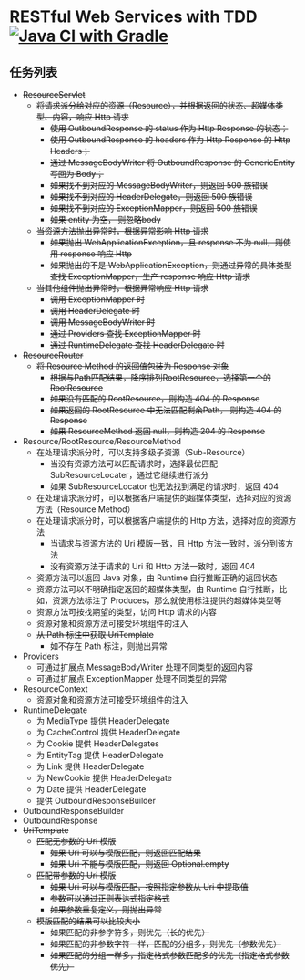 # RESTful Web Services with TDD  [![Java CI with Gradle](https://github.com/maplestoryJin/TDDPractical/actions/workflows/gradle.yml/badge.svg)](https://github.com/maplestoryJin/TDDPractical/actions/workflows/gradle.yml)

## 任务列表
* ~~ResourceServlet~~
  * ~~将请求派分给对应的资源（Resource），并根据返回的状态、超媒体类型、内容，响应 Http 请求~~
    * ~~使用 OutboundResponse 的 status 作为 Http Response 的状态；~~
    * ~~使用 OutboundResponse 的 headers 作为 Http Response 的 Http Headers；~~
    * ~~通过 MessageBodyWriter 将 OutboundResponse 的 GenericEntity 写回为 Body；~~
    * ~~如果找不到对应的 MessageBodyWriter，则返回 500 族错误~~
    * ~~如果找不到对应的 HeaderDelegate，则返回 500 族错误~~
    * ~~如果找不到对应的 ExceptionMapper，则返回 500 族错误~~
    * ~~如果 entity 为空， 则忽略body~~
  * ~~当资源方法抛出异常时，根据异常影响 Http 请求~~
    * ~~如果抛出 WebApplicationException，且 response 不为 null，则使用 response 响应 Http~~
    * ~~如果抛出的不是 WebApplicationException，则通过异常的具体类型查找 ExceptionMapper，生产 response 响应 Http 请求~~
  * ~~当其他组件抛出异常时，根据异常响应 Http 请求~~
    * ~~调用 ExceptionMapper 时~~
    * ~~调用 HeaderDelegate 时~~
    * ~~调用 MessageBodyWriter 时~~
    * ~~通过 Providers 查找 ExceptionMapper 时~~
    * ~~通过 RuntimeDelegate 查找 HeaderDelegate 时~~
* ~~ResourceRouter~~
  * ~~将 Resource Method 的返回值包装为 Response 对象~~
    * ~~根据与Path匹配结果，降序排列RootResource，选择第一个的RootResource~~
    * ~~如果没有匹配的 RootResource，则构造 404 的 Response~~
    * ~~如果返回的 RootResource 中无法匹配剩余Path， 则构造 404 的 Response~~
    * ~~如果 ResourceMethod 返回 null，则构造 204 的 Response~~
* Resource/RootResource/ResourceMethod
  * 在处理请求派分时，可以支持多级子资源（Sub-Resource）
    * 当没有资源方法可以匹配请求时，选择最优匹配 SubResourceLocater，通过它继续进行派分
    * 如果 SubResourceLocator 也无法找到满足的请求时，返回 404
  * 在处理请求派分时，可以根据客户端提供的超媒体类型，选择对应的资源方法（Resource Method）
  * 在处理请求派分时，可以根据客户端提供的 Http 方法，选择对应的资源方法
    * 当请求与资源方法的 Uri 模版一致，且 Http 方法一致时，派分到该方法
    * 没有资源方法于请求的 Uri 和 Http 方法一致时，返回 404
  * 资源方法可以返回 Java 对象，由 Runtime 自行推断正确的返回状态
  * 资源方法可以不明确指定返回的超媒体类型，由 Runtime 自行推断，比如，资源方法标注了 Produces，那么就使用标注提供的超媒体类型等
  * 资源方法可按找期望的类型，访问 Http 请求的内容
  * 资源对象和资源方法可接受环境组件的注入
  * ~~从 Path 标注中获取 UriTemplate~~
    * 如不存在 Path 标注，则抛出异常
* Providers
  * 可通过扩展点 MessageBodyWriter 处理不同类型的返回内容
  * 可通过扩展点 ExceptionMapper 处理不同类型的异常
* ResourceContext
  * 资源对象和资源方法可接受环境组件的注入
* RuntimeDelegate
  * 为 MediaType 提供 HeaderDelegate
  * 为 CacheControl 提供 HeaderDelegate
  * 为 Cookie 提供 HeaderDelegates
  * 为 EntityTag 提供 HeaderDelegate
  * 为 Link 提供 HeaderDelegate
  * 为 NewCookie 提供 HeaderDelegate
  * 为 Date 提供 HeaderDelegate
  * 提供 OutboundResponseBuilder
* OutboundResponseBuilder
* OutboundResponse
* ~~UriTemplate~~
  * ~~匹配无参数的 Uri 模版~~
    * ~~如果 Uri 可以与模版匹配，则返回匹配结果~~
    * ~~如果 Uri 不能与模版匹配，则返回 Optional.empty~~
  * ~~匹配带参数的 Uri 模版~~
    * ~~如果 Uri 可以与模版匹配，按照指定参数从 Uri 中提取值~~
    * ~~参数可以通过正则表达式指定格式~~
    * ~~如果参数重复定义，则抛出异常~~
  * ~~模版匹配的结果可以比较大小~~
    * ~~如果匹配的非参字符多，则优先（长的优先）~~
    * ~~如果匹配的非参数字符一样，匹配的分组多，则优先（参数优先）~~
    * ~~如果匹配的分组一样多，指定格式参数匹配多的优先（指定格式参数优先）~~